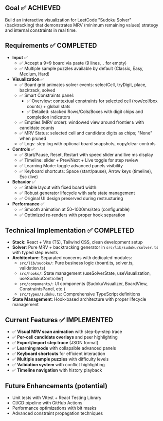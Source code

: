 ## Goal ✅ ACHIEVED
Build an interactive visualization for LeetCode "Sudoku Solver" (backtracking) that demonstrates MRV (minimum remaining values) strategy and internal constraints in real time.

## Requirements ✅ COMPLETED
- **Input** ✅
  - ✅ Accept a 9×9 board via paste (9 lines, `.` for empty)
  - ✅ Multiple sample puzzles available by default (Classic, Easy, Medium, Hard)
- **Visualization** ✅
  - ✅ Board grid animates solver events: selectCell, tryDigit, place, backtrack, solved
  - ✅ Smart Constraints panel:
    - ✅ Overview: contextual constraints for selected cell (row/col/box counts) + global stats
    - ✅ Detailed: stacked Rows/Cols/Boxes with digit chips and completion indicators
  - ✅ Empties (MRV order): windowed view around frontier `k` with candidate counts
  - ✅ MRV Status: selected cell and candidate digits as chips; "None" when pruned
  - ✅ Logs: step log with optional board snapshots, copy/clear controls
- **Controls** ✅
  - ✅ Start/Pause, Reset, Restart with speed slider and live ms display
  - ✅ Timeline: slider + Prev/Next + Live toggle for step review
  - ✅ Learning Mode: toggle advanced panels visibility
  - ✅ Keyboard shortcuts: Space (start/pause), Arrow keys (timeline), Esc (live)
- **Behavior** ✅
  - ✅ Stable layout with fixed board width
  - ✅ Robust generator lifecycle with safe state management
  - ✅ Original UI design preserved during restructuring
- **Performance** ✅
  - ✅ Smooth animation at 50–1000ms/step (configurable)
  - ✅ Optimized re-renders with proper hook separation

## Technical Implementation ✅ COMPLETED
- **Stack**: React + Vite (TS), Tailwind CSS, clean development setup
- **Solver**: Pure MRV + backtracking generator in `src/lib/sudoku/solver.ts` with typed step events
- **Architecture**: Separated concerns with dedicated modules:
  - `src/lib/sudoku/`: Pure business logic (board.ts, solver.ts, validation.ts)
  - `src/hooks/`: State management (useSolverState, useVisualization, useSudokuController)
  - `src/components/`: UI components (SudokuVisualizer, BoardView, ConstraintsPanel, etc.)
  - `src/types/sudoku.ts`: Comprehensive TypeScript definitions
- **State Management**: Hook-based architecture with proper lifecycle management

## Current Features ✅ IMPLEMENTED
- ✅ **Visual MRV scan animation** with step-by-step trace
- ✅ **Per-cell candidate overlays** and peer highlighting
- ✅ **Export/import step trace** (JSON format)
- ✅ **Learning mode** with collapsible advanced panels
- ✅ **Keyboard shortcuts** for efficient interaction
- ✅ **Multiple sample puzzles** with difficulty levels
- ✅ **Validation system** with conflict highlighting
- ✅ **Timeline navigation** with history playback

## Future Enhancements (potential)
- Unit tests with Vitest + React Testing Library
- CI/CD pipeline with GitHub Actions
- Performance optimizations with bit masks
- Advanced constraint propagation techniques
